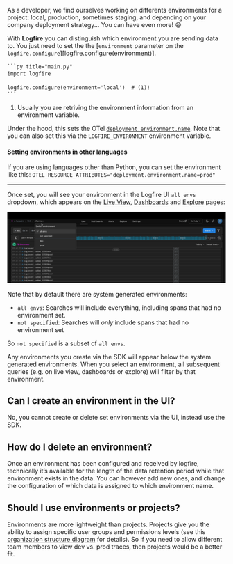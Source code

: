 As a developer, we find ourselves working on differents environments for a project: local, production, sometimes staging, and depending on your company deployment strategy... You can have even more! 😅 

With **Logfire** you can distinguish which environment you are sending data to.
You just need to set the the [`environment` parameter on the `logfire.configure`][logfire.configure(environment)].

    ```py title="main.py"
    import logfire

    logfire.configure(environment='local')  # (1)!
    ```
1. Usually you are retriving the environment information from an environment variable. 

Under the hood, this sets the OTel [`deployment.environment.name`](https://opentelemetry.io/docs/specs/semconv/resource/deployment-environment/).
Note that you can also set this via the `LOGFIRE_ENVIRONMENT` environment variable.

#### Setting environments in other languages

If you are using languages other than Python, you can set the environment like this:
`OTEL_RESOURCE_ATTRIBUTES="deployment.environment.name=prod"`

---

Once set, you will see your environment in the Logfire UI `all envs` dropdown, which appears
on the [Live View](../web-ui/live.md), [Dashboards](../web-ui/dashboards.md) and [Explore](../web-ui/explore.md) pages:

![Environments](../../images/guide/environments.png)

Note that by default there are system generated environments:

- `all envs`: Searches will include everything, including spans that had no environment set.
- `not specified`: Searches will *only* include spans that had no environment set

So `not specified` is a subset of `all envs`.

Any environments you create via the SDK will appear below the system generated environments.
When you select an environment, all subsequent queries (e.g. on live view, dashboards or explore)
will filter by that environment.

## Can I create an environment in the UI?

No, you cannot create or delete set environments via the UI, instead use the SDK.

## How do I delete an environment?

Once an environment has been configured and received by logfire, technically it’s available for
the length of the data retention period while that environment exists in the data.
You can however add new ones, and change the configuration of which data is assigned to which
environment name.

## Should I use environments or projects?

Environments are more lightweight than projects. Projects give you the ability to assign specific
user groups and permissions levels (see this [organization structure diagram](../../reference/organization-structure.md)
for details). So if you need to allow different team members to view dev vs. prod traces, then projects would be a better fit.
